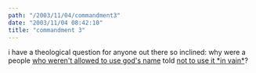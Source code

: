 ```yaml
---
path: "/2003/11/04/commandment3" 
date: "2003/11/04 08:42:10" 
title: "commandment 3" 
---
```

<p>i have a theological question for anyone out there so inclined: why were a people <a href="http://judaism.about.com/library/3_askrabbi_o/bl_simmons_pronouncename.htm">who weren't allowed to use god's name</a> told <a href="http://www.10-commandments.org/">not to use it *in vain*</a>?</p>